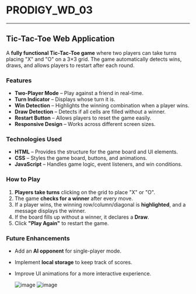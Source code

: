 # PRODIGY_WD_03



---

## **Tic-Tac-Toe Web Application**  

A **fully functional Tic-Tac-Toe game** where two players can take turns placing "X" and "O" on a 3×3 grid. The game automatically detects wins, draws, and allows players to restart after each round.  

### **Features**  

- **Two-Player Mode** – Play against a friend in real-time.  
- **Turn Indicator** – Displays whose turn it is.  
- **Win Detection** – Highlights the winning combination when a player wins.  
- **Draw Detection** – Detects if all cells are filled without a winner.  
- **Restart Button** – Allows players to reset the game easily.  
- **Responsive Design** – Works across different screen sizes.  

### **Technologies Used**  

- **HTML** – Provides the structure for the game board and UI elements.  
- **CSS** – Styles the game board, buttons, and animations.  
- **JavaScript** – Handles game logic, event listeners, and win conditions.  

### **How to Play**  

1. **Players take turns** clicking on the grid to place "X" or "O".  
2. The game **checks for a winner** after every move.  
3. If a player wins, the winning row/column/diagonal is **highlighted**, and a message displays the winner.  
4. If the board fills up without a winner, it declares a **Draw**.  
5. Click **"Play Again"** to restart the game.  


### **Future Enhancements**  

- Add an **AI opponent** for single-player mode.  
- Implement **local storage** to keep track of scores.  
- Improve UI animations for a more interactive experience.

  ![image](https://github.com/user-attachments/assets/5caab87d-1ffc-40c0-81da-e92c50881263)
  ![image](https://github.com/user-attachments/assets/2c54ac51-1089-47a1-99fc-c7b2eadab1d1)


